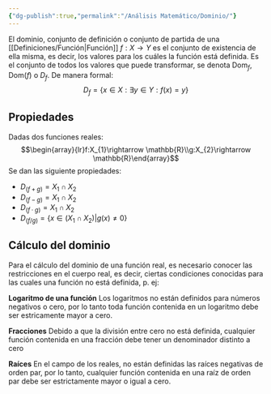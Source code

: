 ```yaml
---
{"dg-publish":true,"permalink":"/Análisis Matemático/Dominio/"}
---
```


El dominio, conjunto de definición o conjunto de partida de una [[Definiciones/Función\|Función]] $f:X\rightarrow Y$ es el conjunto de existencia de ella misma, es decir, los valores para los cuáles la función está definida. Es el conjunto de todos los valores que puede transformar, se denota $\text{Dom}_{f}$, $\text{Dom}(f)$ o $D_{f}$. 
De manera formal: $$D_{f}=\{x\in X:\exists y\in Y:f(x)=y\}$$
## Propiedades
Dadas dos funciones reales:
$$\begin{array}{lr}f:X_{1}\rightarrow \mathbb{R}\\g:X_{2}\rightarrow \mathbb{R}\end{array}$$
Se dan las siguiente propiedades:
- $D_{(f+g)}=X_{1}\cap X_{2}$
- $D_{(f-g)}=X_{1}\cap X_{2}$
- $D_{(f\cdot g)}=X_{1}\cap X_{2}$
- $D_{(f/g)}=\{x\in(X_{1}\cap X_{2})|g(x)\neq 0\}$

## Cálculo del dominio
Para el cálculo del dominio de una función real, es necesario conocer las restricciones en el cuerpo real, es decir, ciertas condiciones conocidas para las cuales una función no está definida, p. ej:

**Logaritmo de una función**
Los logaritmos no están definidos para números negativos o cero, por lo tanto toda función contenida en un logaritmo debe ser estricamente mayor a cero.

**Fracciones**
Debido a que la división entre cero no está definida, cualquier función contenida en una fracción debe tener un denominador distinto a cero

**Raíces**
En el campo de los reales, no están definidas las raíces negativas de orden par, por lo tanto, cualquier función contenida en una raíz de orden par debe ser estrictamente mayor o igual a cero.